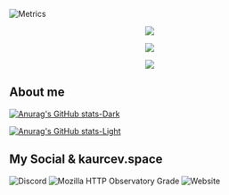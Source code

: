 ![Metrics](https://metrics.lecoq.io/kaurcev?template=classic&isocalendar=1&languages=1&base=header%2C%20activity%2C%20community%2C%20repositories%2C%20metadata&base.indepth=false&base.hireable=false&base.skip=false&isocalendar=false&isocalendar.duration=half-year&languages=false&languages.limit=8&languages.threshold=0%25&languages.other=false&languages.colors=github&languages.sections=most-used&languages.indepth=false&languages.analysis.timeout=15&languages.analysis.timeout.repositories=7.5&languages.categories=markup%2C%20programming&languages.recent.categories=markup%2C%20programming&languages.recent.load=300&languages.recent.days=14&config.timezone=Asia%2FOmsk)


<p align="center">
  <img src="logo-large-57d9b1947a.png">
</p>

<p align="center">
   <img src="no-no.gif" >
</p>

<p align="center">
   <img src="//dev.jyver.fun/img/logo.png" >
</p>


## About me

<p align="center">
  
[![Anurag's GitHub stats-Dark](https://github-readme-stats.vercel.app/api?username=kaurcev&show_icons=true&theme=dark#gh-dark-mode-only)](https://github.com/kaurcev/github-readme-stats#gh-dark-mode-only)
  
[![Anurag's GitHub stats-Light](https://github-readme-stats.vercel.app/api?username=kaurcev&show_icons=true&theme=default#gh-light-mode-only)](https://github.com/kaurcev/github-readme-stats#gh-light-mode-only)
  
</p>

## My Social & kaurcev.space

<p align="center">
  
![Discord](https://img.shields.io/discord/888102048413937684?style=flat-square)
![Mozilla HTTP Observatory Grade](https://img.shields.io/mozilla-observatory/grade-score/app.umarketshop.site?publish&style=flat-square)
![Website](https://img.shields.io/website?style=flat-square&url=https://app.umarketshop.site)
  
</p>
